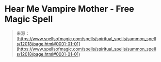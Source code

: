 <!--yml
category: 未分类
date: 2024-06-12 18:49:28
-->

# Hear Me Vampire Mother - Free Magic Spell

> 来源：[https://www.spellsofmagic.com/spells/spiritual_spells/summon_spells/12018/page.html#0001-01-01](https://www.spellsofmagic.com/spells/spiritual_spells/summon_spells/12018/page.html#0001-01-01)